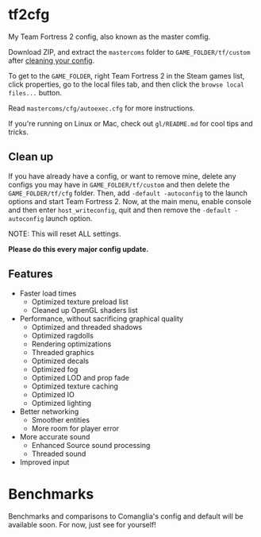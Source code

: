 # tf2cfg
My Team Fortress 2 config, also known as the master comfig.

Download ZIP, and extract the `mastercoms` folder to `GAME_FOLDER/tf/custom` after [cleaning your config](#clean-up).

To get to the `GAME_FOLDER`, right Team Fortress 2 in the Steam games list, click properties, go to the local files tab, and then click the `browse local files...` button.

Read `mastercoms/cfg/autoexec.cfg` for more instructions.

If you're running on Linux or Mac, check out `gl/README.md` for cool tips and tricks.

## Clean up

If you have already have a config, or want to remove mine, delete any configs you may have in `GAME_FOLDER/tf/custom` and then delete the `GAME_FOLDER/tf/cfg` folder. Then, add `-default -autoconfig` to the launch options and start Team Fortress 2. Now, at the main menu, enable console and then enter `host_writeconfig`, quit and then remove the `-default -autoconfig` launch option.

NOTE: This will reset ALL settings.

**Please do this every major config update.**

## Features

* Faster load times
  * Optimized texture preload list
  * Cleaned up OpenGL shaders list
* Performance, without sacrificing graphical quality
  * Optimized and threaded shadows
  * Optimized ragdolls
  * Rendering optimizations
  * Threaded graphics
  * Optimized decals
  * Optimized fog
  * Optimized LOD and prop fade
  * Optimized texture caching
  * Optimized IO
  * Optimized lighting
* Better networking
  * Smoother entities
  * More room for player error
* More accurate sound
  * Enhanced Source sound processing
  * Threaded sound
* Improved input

# Benchmarks

Benchmarks and comparisons to Comanglia's config and default will be available soon. For now, just see for yourself!
